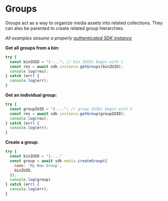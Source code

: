 # Groups

Groups act as a way to organize media assets into related collections. They can also be parented to create related group hierarchies.

*All examples assume a properly [authenticated SDK instance](tools/node-sdk/instantiation.md)*

**Get all groups from a bin:**
```javascript
try {
  const binZUID = "1-..."; // bin ZUIDs begin with 1
  const res = await sdk.instance.getGroups(binZUID);
  console.log(res);
} catch (err) {
  console.log(err);
}
```

**Get an individual group:**
```javascript
try {
  const groupZUID = "2-..."; // group ZUIDs begin with 2
  const res = await sdk.instance.getGroup(groupZUID);
  console.log(res);
} catch (err) {
  console.log(err);
}
```

**Create a group:**
```javascript
try {
  const binZUID = "1-..."
  const group = await sdk.media.createGroup({
    name: `My New Group`,
    binZUID,
  });
  console.log(group)
} catch (err) {
  console.log(err);
}